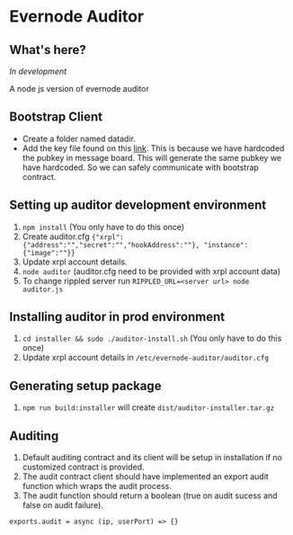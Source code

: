 # Evernode Auditor

## What's here?
*In development*

A node js version of evernode auditor

## Bootstrap Client
- Create a folder named datadir.
- Add the key file found on this [link](https://geveoau.sharepoint.com/:u:/g/EX5U8SxYyM5Anyq2rAcMXtkBEOO_XWT7hCo30SGIsDAyLg?e=LycwQx). This is because we have hardcoded the pubkey in message board. This will generate the same pubkey we have hardcoded. So we can safely communicate with bootstrap contract.

## Setting up auditor development environment
1. `npm install` (You only have to do this once)
1. Create auditor.cfg `{"xrpl":{"address":"","secret":"","hookAddress":""}, "instance":{"image":""}}`
1. Update xrpl account details.
1. `node auditor` (auditor.cfg need to be provided with xrpl account data)
1. To change rippled server run `RIPPLED_URL=<server url> node auditor.js`

## Installing auditor in prod environment
1. `cd installer && sudo ./auditor-install.sh` (You only have to do this once)
1. Update xrpl account details in `/etc/evernode-auditor/auditor.cfg`

## Generating setup package
1. `npm run build:installer` will create `dist/auditor-installer.tar.gz`

## Auditing
1. Default auditing contract and its client will be setup in installation if no customized contract is provided.
1. The audit contract client should have implemented an export audit function which wraps the audit process.
1. The audit function should return a boolean (true on audit sucess and false on audit failure).
```
exports.audit = async (ip, userPort) => {}
```

